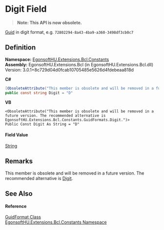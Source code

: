 # Digit Field
<blockquote><strong>Note: This API is now obsolete.</strong></blockquote>


<a href="https://learn.microsoft.com/dotnet/api/system.guid" target="_blank" rel="noopener noreferrer">Guid</a> in digit format, e.g. `72802294-8a43-4ba9-a360-3498df3cb0c7`



## Definition
**Namespace:** <a href="N_EgonsoftHU_Extensions_Bcl_Constants.md">EgonsoftHU.Extensions.Bcl.Constants</a>  
**Assembly:** EgonsoftHU.Extensions.Bcl (in EgonsoftHU.Extensions.Bcl.dll) Version: 3.0.1+8c729d04d0fcab10705485e5626d4fdebeaa818d

**C#**
``` C#
[ObsoleteAttribute("This member is obsolete and will be removed in a future version. The recommended alternative is EgonsoftHU.Extensions.Bcl.Constants.GuidFormats.Digit.")]
public const string Digit = "D"
```
**VB**
``` VB
<ObsoleteAttribute("This member is obsolete and will be removed in a future version. The recommended alternative is EgonsoftHU.Extensions.Bcl.Constants.GuidFormats.Digit.")>
Public Const Digit As String = "D"
```



#### Field Value
<a href="https://learn.microsoft.com/dotnet/api/system.string" target="_blank" rel="noopener noreferrer">String</a>

## Remarks
This member is obsolete and will be removed in a future version. The recommended alternative is <a href="F_EgonsoftHU_Extensions_Bcl_Constants_GuidFormats_Digit.md">Digit</a>.

## See Also


#### Reference
<a href="T_EgonsoftHU_Extensions_Bcl_Constants_GuidFormat.md">GuidFormat Class</a>  
<a href="N_EgonsoftHU_Extensions_Bcl_Constants.md">EgonsoftHU.Extensions.Bcl.Constants Namespace</a>  
